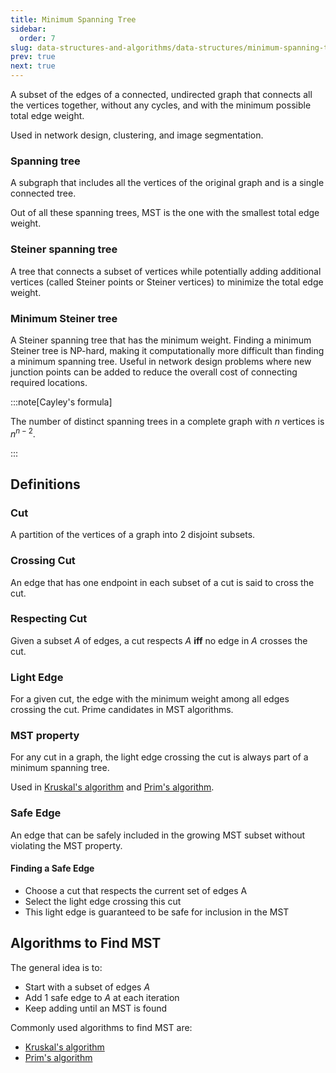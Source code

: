 ```yaml
---
title: Minimum Spanning Tree
sidebar:
  order: 7
slug: data-structures-and-algorithms/data-structures/minimum-spanning-tree
prev: true
next: true
---
```


A subset of the edges of a connected, undirected graph that connects all the
vertices together, without any cycles, and with the minimum possible total edge
weight.

Used in network design, clustering, and image segmentation.

### Spanning tree

A subgraph that includes all the vertices of the original graph and is a single
connected tree.

Out of all these spanning trees, MST is the one with the smallest total edge
weight.

### Steiner spanning tree

A tree that connects a subset of vertices while potentially adding additional vertices (called Steiner points or Steiner vertices) to minimize the total edge weight.

### Minimum Steiner tree

A Steiner spanning tree that has the minimum weight. Finding a minimum Steiner tree is NP-hard, making it computationally more difficult than finding a minimum spanning tree. Useful in network design problems where new junction points can be added to reduce the overall cost of connecting required locations.

:::note[Cayley's formula]

The number of distinct spanning trees in a complete graph with $n$ vertices is $n^{n-2}$.

:::

## Definitions

### Cut
A partition of the vertices of a graph into 2 disjoint subsets.

### Crossing Cut
An edge that has one endpoint in each subset of a cut is said to cross the cut. 

### Respecting Cut
Given a subset $A$ of edges, a cut respects $A$ **iff** no edge in $A$ crosses the cut.

### Light Edge
For a given cut, the edge with the minimum weight among all edges crossing the cut. Prime candidates in MST algorithms.

### MST property

For any cut in a graph, the light edge crossing the cut is always part of a minimum spanning tree.

Used in [Kruskal's algorithm](/data-structures-and-algorithms/algorithms/kruskals-algorithm/) and [Prim's algorithm](/data-structures-and-algorithms/algorithms/prims-algorithm/).

### Safe Edge
An edge that can be safely included in the growing MST subset without violating the MST property.

#### Finding a Safe Edge

- Choose a cut that respects the current set of edges A
- Select the light edge crossing this cut
- This light edge is guaranteed to be safe for inclusion in the MST

## Algorithms to Find MST

The general idea is to:

- Start with a subset of edges $A$
- Add 1 safe edge to $A$ at each iteration
- Keep adding until an MST is found

Commonly used algorithms to find MST are:
- [Kruskal's algorithm](/data-structures-and-algorithms/algorithms/kruskals-algorithm)
- [Prim's algorithm](/data-structures-and-algorithms/algorithms/prims-algorithm)

